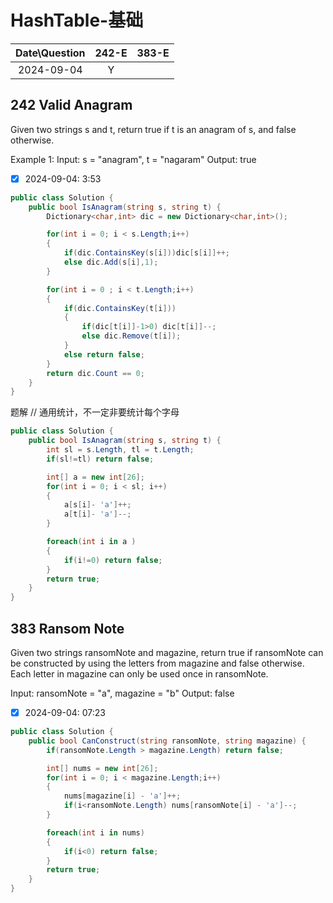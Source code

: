 # HashTable-基础

|Date\Question|242-E|383-E|
|:----:|:----:|:----:|
|2024-09-04|Y| |

## 242 Valid Anagram
Given two strings s and t, return true if t is an anagram of s, and false otherwise.

Example 1:
Input: s = "anagram", t = "nagaram"
Output: true

- [X] 2024-09-04: 3:53

```c#
public class Solution {
    public bool IsAnagram(string s, string t) {
        Dictionary<char,int> dic = new Dictionary<char,int>();

        for(int i = 0; i < s.Length;i++)
        {
            if(dic.ContainsKey(s[i]))dic[s[i]]++;
            else dic.Add(s[i],1);
        }

        for(int i = 0 ; i < t.Length;i++)
        {
            if(dic.ContainsKey(t[i]))
            {
                if(dic[t[i]]-1>0) dic[t[i]]--;
                else dic.Remove(t[i]);
            }
            else return false;
        }
        return dic.Count == 0;
    }
}
```
题解
// 通用统计，不一定非要统计每个字母
```C#
public class Solution {
    public bool IsAnagram(string s, string t) {
        int sl = s.Length, tl = t.Length;
        if(sl!=tl) return false;

        int[] a = new int[26];
        for(int i = 0; i < sl; i++)
        {
            a[s[i]- 'a']++;
            a[t[i]- 'a']--;
        }

        foreach(int i in a )
        {
            if(i!=0) return false;
        }
        return true;
    }
}
```

## 383 Ransom Note
Given two strings ransomNote and magazine, return true if ransomNote can be constructed by using the letters from magazine and false otherwise.
Each letter in magazine can only be used once in ransomNote.

Input: ransomNote = "a", magazine = "b"
Output: false

- [X] 2024-09-04: 07:23

```c#
public class Solution {
    public bool CanConstruct(string ransomNote, string magazine) {
        if(ransomNote.Length > magazine.Length) return false;

        int[] nums = new int[26];
        for(int i = 0; i < magazine.Length;i++)
        {
            nums[magazine[i] - 'a']++;
            if(i<ransomNote.Length) nums[ransomNote[i] - 'a']--;
        }

        foreach(int i in nums)
        {
            if(i<0) return false;
        }
        return true;
    }
}
```
